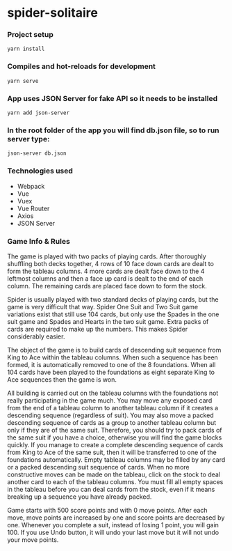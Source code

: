 # spider-solitaire

### Project setup
```
yarn install
```

### Compiles and hot-reloads for development
```
yarn serve
```

### App uses JSON Server for fake API so it needs to be installed
```
yarn add json-server
```

### In the root folder of the app you will find db.json file, so to run server type:
```
json-server db.json
```

### Technologies used
- Webpack
- Vue
- Vuex
- Vue Router
- Axios
- JSON Server

### Game Info & Rules
The game is played with two packs of playing cards. After thoroughly shuffling both decks together, 4 rows of 10 face down cards are dealt to form the tableau columns. 4 more cards are dealt face down to the 4 leftmost columns and then a face up card is dealt to the end of each column. The remaining cards are placed face down to form the stock.

Spider is usually played with two standard decks of playing cards, but the game is very difficult that way. Spider One Suit and Two Suit game variations exist that still use 104 cards, but only use the Spades in the one suit game and Spades and Hearts in the two suit game. Extra packs of cards are required to make up the numbers. This makes Spider considerably easier.

The object of the game is to build cards of descending suit sequence from King to Ace within the tableau columns. When such a sequence has been formed, it is automatically removed to one of the 8 foundations. When all 104 cards have been played to the foundations as eight separate King to Ace sequences then the game is won.

All building is carried out on the tableau columns with the foundations not really participating in the game much. You may move any exposed card from the end of a tableau column to another tableau column if it creates a descending sequence (regardless of suit). You may also move a packed descending sequence of cards as a group to another tableau column but only if they are of the same suit. Therefore, you should try to pack cards of the same suit if you have a choice, otherwise you will find the game blocks quickly. If you manage to create a complete descending sequence of cards from King to Ace of the same suit, then it will be transferred to one of the foundations automatically. Empty tableau columns may be filled by any card or a packed descending suit sequence of cards. When no more constructive moves can be made on the tableau, click on the stock to deal another card to each of the tableau columns. You must fill all empty spaces in the tableau before you can deal cards from the stock, even if it means breaking up a sequence you have already packed.

Game starts with 500 score points and with 0 move points. After each move, move points are increased by one and score points are decreased by one.
Whenever you complete a suit, instead of losing 1 point, you will gain 100.
If you use Undo button, it will undo your last move but it will not undo your move points.
